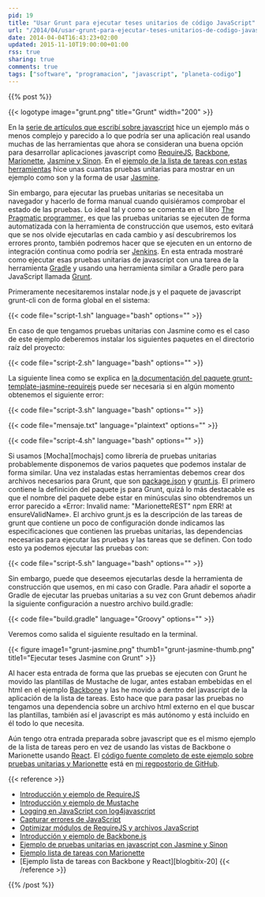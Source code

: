 ```yaml
---
pid: 19
title: "Usar Grunt para ejecutar teses unitarios de código JavaScript"
url: "/2014/04/usar-grunt-para-ejecutar-teses-unitarios-de-codigo-javascript/"
date: 2014-04-04T16:43:23+02:00
updated: 2015-11-10T19:00:00+01:00
rss: true
sharing: true
comments: true
tags: ["software", "programacion", "javascript", "planeta-codigo"]
---
```


{{% post %}}

{{< logotype image="grunt.png" title="Grunt" width="200" >}}

En la [serie de artículos que escribí sobre javascript](https://elblogdepicodev.blogspot.com.es/2013/03/introduccion-y-ejemplo-de-requirejs.html) hice un ejemplo más o menos complejo y parecido a lo que podría ser una aplicación real usando muchas de las herramientas que ahora se consideran una buena opción para desarrollar aplicaciones javascript como [RequireJS](https://elblogdepicodev.blogspot.com.es/2013/03/introduccion-y-ejemplo-de-requirejs.html), [Backbone](http://www.genbetadev.com/desarrollo-web/patron-de-diseno-mvc-del-lado-cliente-con-backbonejs), [Marionette](https://elblogdepicodev.blogspot.com.es/2013/08/ejemplo-lista-de-tareas-con-marionette.html), [Jasmine y Sinon](https://elblogdepicodev.blogspot.com.es/2013/05/ejemplo-de-pruebas-unitarias-en.html). En el [ejemplo de la lista de tareas con estas herramientas](https://elblogdepicodev.blogspot.com.es/2013/08/ejemplo-lista-de-tareas-con-marionette.html) hice unas cuantas pruebas unitarias para mostrar en un ejemplo como son y la forma de usar [Jasmine](http://jasmine.github.io/).

Sin embargo, para ejecutar las pruebas unitarias se necesitaba un navegador y hacerlo de forma manual cuando quisiéramos comprobar el estado de las pruebas. Lo ideal tal y como se comenta en el libro <a href="https://www.amazon.es/gp/product/020161622X/ref=as_li_ss_tl?ie=UTF8&camp=3626&creative=24822&creativeASIN=020161622X&linkCode=as2&tag=blobit-21">The Pragmatic programmer</a><img src="https://ir-es.amazon-adsystem.com/e/ir?t=blobit-21&l=as2&o=30&a=020161622X" width="1" height="1" border="0" alt="" style="border:none !important; margin:0px !important;" />, es que las pruebas unitarias se ejecuten de forma automatizada con la herramienta de construcción que usemos, esto evitará que se nos olvide ejecutarlas en cada cambio y así descubriremos los errores pronto, también podremos hacer que se ejecuten en un entorno de integración continua como podría ser [Jenkins](http://jenkins-ci.org/). En esta entrada mostraré como ejecutar esas pruebas unitarias de javascript con una tarea de la herramienta [Gradle](http://www.gradle.org/) y usando una herramienta similar a Gradle pero para JavaScript llamada [Grunt](http://gruntjs.com/).

Primeramente necesitaremos instalar node.js y el paquete de javascript grunt-cli con de forma global en el sistema:

{{< code file="script-1.sh" language="bash" options="" >}}

En caso de que tengamos pruebas unitarias con Jasmine como es el caso de este ejemplo deberemos instalar los siguientes paquetes en el directorio raíz del proyecto:

{{< code file="script-2.sh" language="bash" options="" >}}

La siguiente linea como se explica en [la documentación del paquete grunt-template-jasmine-requirejs](https://www.npmjs.org/package/grunt-template-jasmine-requirejs) puede ser necesaria si en algún momento obtenemos el siguiente error:

{{< code file="script-3.sh" language="bash" options="" >}}

{{< code file="mensaje.txt" language="plaintext" options="" >}}

{{< code file="script-4.sh" language="bash" options="" >}}

Si usamos [Mocha][mochajs] como librería de pruebas unitarias probablemente disponemos de varios paquetes que podemos instalar de forma similar. Una vez instaladas estas herramientas debemos crear dos archivos necesarios para Grunt, que son [package.json](https://github.com/picodotdev/elblogdepicodev/blob/master/MarionetteREST/package.json) y [grunt.js](https://github.com/picodotdev/elblogdepicodev/blob/master/MarionetteREST/grunt.js). El primero contiene la definición del paquete js para Grunt, quizá lo más destacable es que el nombre del paquete debe estar en minúsculas sino obtendremos un error parecido a «Error: Invalid name: "MarionetteREST" npm ERR! at ensureValidName». El archivo grunt.js es la descripción de las tareas de grunt que contiene un poco de configuración donde indicamos las especificaciones que contienen las pruebas unitarias, las dependencias necesarias para ejecutar las pruebas y las tareas que se definen. Con todo esto ya podemos ejecutar las pruebas con:

{{< code file="script-5.sh" language="bash" options="" >}}

Sin embargo, puede que deseemos ejecutarlas desde la herramienta de construcción que usemos, en mi caso con Gradle. Para añadir el soporte a Gradle de ejecutar las pruebas unitarias a su vez con Grunt debemos añadir la siguiente configuración a nuestro archivo build.gradle:

{{< code file="build.gradle" language="Groovy" options="" >}}

Veremos como salida el siguiente resultado en la terminal.

{{< figure
    image1="grunt-jasmine.png" thumb1="grunt-jasmine-thumb.png" title1="Ejecutar teses Jasmine con Grunt" >}}

Al hacer esta entrada de forma que las pruebas se ejecuten con Grunt he movido las plantillas de Mustache de lugar, antes estaban embebidas en el html en el ejemplo [Backbone](https://elblogdepicodev.blogspot.com.es/2013/04/ejemplo-lista-de-tareas-con-backbone.html) y las he movido a dentro del javascript de la aplicación de la lista de tareas. Esto hace que para pasar las pruebas no tengamos una dependencia sobre un archivo html externo en el que buscar las plantillas, también así el javascript es más autónomo y está incluido en él todo lo que necesita.

Aún tengo otra entrada preparada sobre javascript que es el mismo ejemplo de la lista de tareas pero en vez de usando las vistas de Backbone o Marionette usando [React](https://reactjs.org/). El [código fuente completo de este ejemplo sobre pruebas unitarias y Marionette](https://github.com/picodotdev/elblogdepicodev/tree/master/MarionetteREST) está en [mi regpostorio de GitHub](https://github.com/picodotdev).

{{< reference >}}
* [Introducción y ejemplo de RequireJS](https://elblogdepicodev.blogspot.com.es/2013/03/introduccion-y-ejemplo-de-requirejs.html)
* [Introducción y ejemplo de Mustache](https://elblogdepicodev.blogspot.com.es/2013/03/introduccion-y-ejemplo-de-mustache.html)
* [Logging en JavaScript con log4javascript](https://elblogdepicodev.blogspot.com.es/2013/03/logging-en-javascript-con-log4javascript.html)
* [Capturar errores de JavaScript](https://elblogdepicodev.blogspot.com.es/2013/04/capturar-errores-de-javascript.html)
* [Optimizar módulos de RequireJS y archivos JavaScript](https://elblogdepicodev.blogspot.com.es/2013/04/optimizar-modulos-de-requirejs.html)
* [Introducción y ejemplo de Backbone.js](http://elblogdepicodev.blogspot.com/2013/04/introduccion-y-ejemplo-de-backbonejs.html)
* [Ejemplo de pruebas unitarias en javascript con Jasmine y Sinon](https://elblogdepicodev.blogspot.com.es/2013/05/ejemplo-de-pruebas-unitarias-en.html)
* [Ejemplo lista de tareas con Marionette](https://elblogdepicodev.blogspot.com.es/2013/08/ejemplo-lista-de-tareas-con-marionette.html)
* [Ejemplo lista de tareas con Backbone y React][blogbitix-20]
{{< /reference >}}

{{% /post %}}
